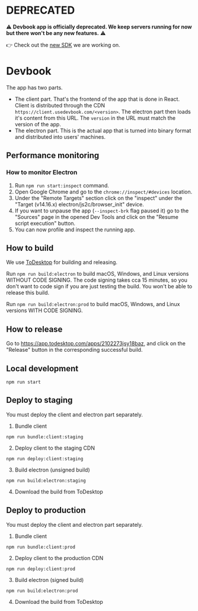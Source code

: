 # DEPRECATED
⚠️ **Devbook app is officially deprecated. We keep servers running for now but there won't be any new features.** ⚠️

👉 Check out the [new SDK](https://usedevbook.com) we are working on.

# Devbook
The app has two parts.
- The client part. That's the frontend of the app that is done in React. Client is distributed through the CDN `https://client.usedevbook.com/<version>`. The electron part then loads it's content from this URL. The `version` in the URL must match the version of the app.
- The electron part. This is the actual app that is turned into binary format and distributed into users' machines.


## Performance monitoring

### How to monitor Electron
1. Run `npm run start:inspect` command.
2. Open Google Chrome and go to the `chrome://inspect/#devices` location.
3. Under the "Remote Targets" section click on the "inspect" under the "Target (v14.16.x) electron/js2c/browser_init" device.
4. If you want to unpause the app (`--inspect-brk` flag paused it) go to the "Sources" page in the opened Dev Tools and click on the "Resume script execution" button.
5. You can now profile and inspect the running app.

## How to build

We use [ToDesktop](https://www.todesktop.com/) for building and releasing.

Run `npm run build:electron` to build macOS, Windows, and Linux versions WITHOUT CODE SIGNING. The code signing takes cca 15 minutes, so you don't want to code sign if you are just testing the build. You won't be able to release this build.

Run `npm run build:electron:prod` to build macOS, Windows, and Linux versions WITH CODE SIGNING.

## How to release

Go to https://app.todesktop.com/apps/2102273jsy18baz, and click on the "Release" button in the corresponding successful build.

## Local development
`npm run start`

## Deploy to staging
You must deploy the client and electron part separately.

1. Bundle client
```
npm run bundle:client:staging
```

2. Deploy client to the staging CDN
```
npm run deploy:client:staging
```

3. Build electron (unsigned build)
```
npm run build:electron:staging
```

4. Download the build from ToDesktop

## Deploy to production
You must deploy the client and electron part separately.

1. Bundle client
```
npm run bundle:client:prod
```

2. Deploy client to the production CDN
```
npm run deploy:client:prod
```

3. Build electron (signed build)
```
npm run build:electron:prod
```

4. Download the build from ToDesktop
